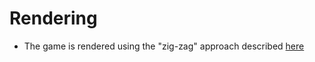 # Rendering

- The game is rendered using the "zig-zag" approach described [here](https://stackoverflow.com/questions/892811/drawing-isometric-game-worlds/893063#893063)
